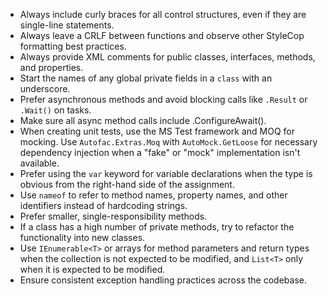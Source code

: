 - Always include curly braces for all control structures, even if they are single-line statements.
- Always leave a CRLF between functions and observe other StyleCop formatting best practices.
- Always provide XML comments for public classes, interfaces, methods, and properties. 
- Start the names of any global private fields in a `class` with an underscore.
- Prefer asynchronous methods and avoid blocking calls like `.Result` or `.Wait()` on tasks.
- Make sure all async method calls include .ConfigureAwait().
- When creating unit tests, use the MS Test framework and MOQ for mocking. Use `Autofac.Extras.Moq` with `AutoMock.GetLoose` for necessary dependency injection when a "fake" or "mock" implementation isn't available.
- Prefer using the `var` keyword for variable declarations when the type is obvious from the right-hand side of the assignment.
- Use `nameof` to refer to method names, property names, and other identifiers instead of hardcoding strings.
- Prefer smaller, single-responsibility methods.
- If a class has a high number of private methods, try to refactor the functionality into new classes.
- Use `IEnumerable<T>` or arrays for method parameters and return types when the collection is not expected to be modified, and `List<T>` only when it is expected to be modified.
- Ensure consistent exception handling practices across the codebase.
